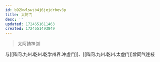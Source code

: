 ```yaml
---
id: b92kwlswsb4j6jejdrbev3p
title: 太阿门
desc: ''
updated: 1724651611463
created: 1724651493849
---
```


> 太阿铸神剑

与[[阵问.九州.乾州.乾学州界.冲虚门]]、[[阵问.九州.乾州.太虚门]]曾同气连枝
